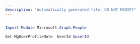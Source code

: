 ```yaml
---
description: "Automatically generated file. DO NOT MODIFY"
---
```


```powershell

Import-Module Microsoft.Graph.People

Get-MgUserProfileNote -UserId $userId

```
